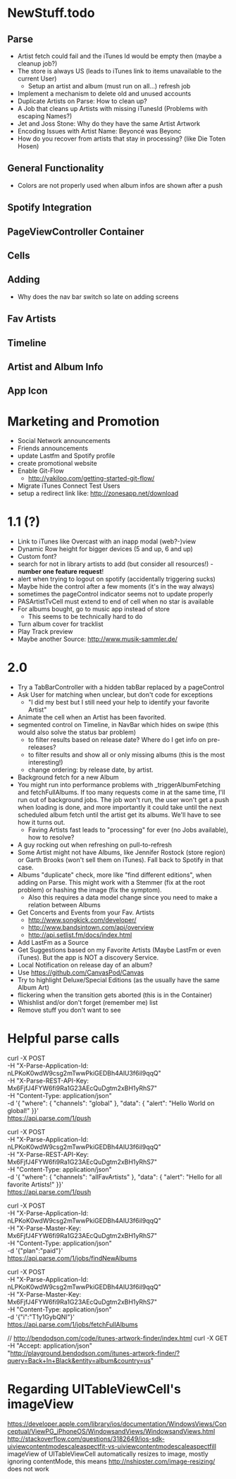 # NewStuff.todo

## Parse
* Artist fetch could fail and the iTunes Id would be empty then (maybe a cleanup job?)
* The store is always US (leads to iTunes link to items unavailable to the current User)
	* Setup an artist and album (must run on all...) refresh job
* Implement a mechanism to delete old and unused accounts
* Duplicate Artists on Parse: How to clean up?
* A Job that cleans up Artists with missing iTunesId (Problems with escaping Names?)
* Jet and Joss Stone: Why do they have the same Artist Artwork
* Encoding Issues with Artist Name: Beyoncé was Beyonc
* How do you recover from artists that stay in processing? (like Die Toten Hosen)

## General Functionality
* Colors are not properly used when album infos are shown after a push

## Spotify Integration

## PageViewController Container

## Cells

## Adding
* Why does the nav bar switch so late on adding screens

## Fav Artists

## Timeline

## Artist and Album Info

## App Icon


# Marketing and Promotion

* Social Network announcements
* Friends announcements
* update Lastfm and Spotify profile
* create promotional website
* Enable Git-Flow
	* http://yakiloo.com/getting-started-git-flow/
* Migrate iTunes Connect Test Users
* setup a redirect link like: http://zonesapp.net/download


# 1.1 (?)

* Link to iTunes like Overcast with an inapp modal (web?-)view
* Dynamic Row height for bigger devices (5 and up, 6 and up)
* Custom font?
* search for not in library artists to add (but consider all resources!) - **number one feature request**!
* alert when trying to logout on spotify (accidentally triggering sucks)
* Maybe hide the control after a few moments (it's in the way always)
* sometimes the pageControl indicator seems not to update properly
* PASArtistTvCell must extend to end of cell when no star is available
* For albums bought, go to music app instead of store
	* This seems to be technically hard to do
* Turn album cover for tracklist
* Play Track preview
* Maybe another Source: http://www.musik-sammler.de/


# 2.0

* Try a TabBarController with a hidden tabBar replaced by a pageControl
* Ask User for matching when unclear, but don't code for exceptions
	* "I did my best but I still need your help to identify your favorite Artist"
* Animate the cell when an Artist has been favorited.
* segmented control on Timeline, in NavBar which hides on swipe (this would also solve the status bar problem)
	* to filter results based on release date? Where do I get info on pre-releases?
	* to filter results and show all or only missing albums (this is the most interesting!)
	* change ordering: by release date, by artist.
* Background fetch for a new Album
* You might run into performance problems with _triggerAlbumFetching and fetchFullAlbums. If too many requests come in at the same time, I'll run out of background jobs. The job won't run, the user won't get a push when loading is done, and more importantly it could take until the next scheduled album fetch until the artist get its albums. We'll have to see how it turns out.
	* Faving Artists fast leads to "processing" for ever (no Jobs available), how to resolve?
* A guy rocking out when refreshing on pull-to-refresh
* Some Artist might not have Albums, like Jennifer Rostock (store region) or Garth Brooks (won't sell them on iTunes). Fall back to Spotify in that case.
* Albums "duplicate" check, more like "find different editions", when adding on Parse. This might work with a Stemmer (fix at the root problem) or hashing the image (fix the symptom).
	* Also this requires a data model change since you need to make a relation between Albums
* Get Concerts and Events from your Fav. Artists
	* http://www.songkick.com/developer/
	* http://www.bandsintown.com/api/overview
	* http://api.setlist.fm/docs/index.html
* Add LastFm as a Source
* Get Suggestions based on my Favorite Artists (Maybe LastFm or even iTunes). But the app is NOT a discovery Service.
* Local Notification on release day of an album?
* Use https://github.com/CanvasPod/Canvas
* Try to highlight Deluxe/Special Editions (as the usually have the same Album Art)
* flickering when the transition gets aborted (this is in the Container)
* Whishlist and/or don't forget (remember me) list
* Remove stuff you don't want to see


# Helpful parse calls

curl -X POST \
-H "X-Parse-Application-Id: nLPKoK0wdW9csg2mTwwPkiGEDBh4AlU3f6il9qqQ" \
-H "X-Parse-REST-API-Key: Mx6FjfJ4FYW6fi9Ra1G23AEcQuDgtm2xBH1yRhS7" \
-H "Content-Type: application/json" \
-d '{ "where": { "channels": "global" }, "data": { "alert": "Hello World on global!" }}' \
https://api.parse.com/1/push

curl -X POST \
-H "X-Parse-Application-Id: nLPKoK0wdW9csg2mTwwPkiGEDBh4AlU3f6il9qqQ" \
-H "X-Parse-REST-API-Key: Mx6FjfJ4FYW6fi9Ra1G23AEcQuDgtm2xBH1yRhS7" \
-H "Content-Type: application/json" \
-d '{ "where": { "channels": "allFavArtists" }, "data": { "alert": "Hello for all favorite Artists!" }}' \
https://api.parse.com/1/push

curl -X POST \
-H "X-Parse-Application-Id: nLPKoK0wdW9csg2mTwwPkiGEDBh4AlU3f6il9qqQ" \
-H "X-Parse-Master-Key: Mx6FjfJ4FYW6fi9Ra1G23AEcQuDgtm2xBH1yRhS7" \
-H "Content-Type: application/json" \
-d '{"plan":"paid"}' \
https://api.parse.com/1/jobs/findNewAlbums

curl -X POST \
-H "X-Parse-Application-Id: nLPKoK0wdW9csg2mTwwPkiGEDBh4AlU3f6il9qqQ" \
-H "X-Parse-Master-Key: Mx6FjfJ4FYW6fi9Ra1G23AEcQuDgtm2xBH1yRhS7" \
-H "Content-Type: application/json" \
-d '{"i":"T1y1GybQNl"}' \
https://api.parse.com/1/jobs/fetchFullAlbums

// http://bendodson.com/code/itunes-artwork-finder/index.html
curl -X GET \
-H "Accept: application/json" \
"http://playground.bendodson.com/itunes-artwork-finder/?query=Back+In+Black&entity=album&country=us"


# Regarding UITableViewCell's imageView

https://developer.apple.com/library/ios/documentation/WindowsViews/Conceptual/ViewPG_iPhoneOS/WindowsandViews/WindowsandViews.html
http://stackoverflow.com/questions/3182649/ios-sdk-uiviewcontentmodescaleaspectfit-vs-uiviewcontentmodescaleaspectfill
imageView of UITableViewCell automatically resizes to image, mostly ignoring contentMode, this means
http://nshipster.com/image-resizing/ does not work
